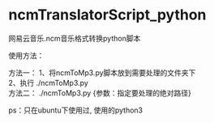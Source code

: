 # ncmTranslatorScript_python
网易云音乐.ncm音乐格式转换python脚本

使用方法：

方法一：
  1、将ncmToMp3.py脚本放到需要处理的文件夹下    
  2、执行 ./ncmToMp3.py  
方法二：
  ./ncmToMp3.py {参数：指定要处理的绝对路径}  
    
ps：只在ubuntu下使用过, 使用的python3
